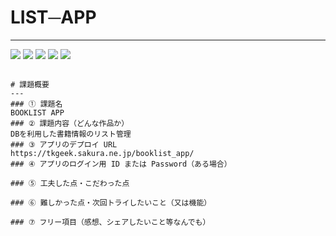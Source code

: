 # LIST─APP
---
![](https://img.shields.io/badge/html-green)
![](https://img.shields.io/badge/css-blue)
![](https://img.shields.io/badge/JavaScript-orange)
![](https://img.shields.io/badge/php-purple)
![](https://img.shields.io/badge/database-red)

```

# 課題概要
---
### ① 課題名
BOOKLIST APP
### ② 課題内容（どんな作品か）
DBを利用した書籍情報のリスト管理
### ③ アプリのデプロイ URL
https://tkgeek.sakura.ne.jp/booklist_app/
### ④ アプリのログイン用 ID または Password（ある場合）

### ⑤ 工夫した点・こだわった点

### ⑥ 難しかった点・次回トライしたいこと（又は機能）

### ⑦ フリー項目（感想、シェアしたいこと等なんでも）
